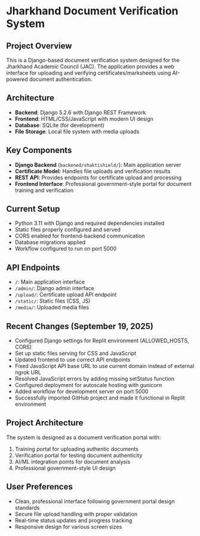 # Jharkhand Document Verification System

## Project Overview
This is a Django-based document verification system designed for the Jharkhand Academic Council (JAC). The application provides a web interface for uploading and verifying certificates/marksheets using AI-powered document authentication.

## Architecture
- **Backend**: Django 5.2.6 with Django REST Framework
- **Frontend**: HTML/CSS/JavaScript with modern UI design
- **Database**: SQLite (for development)
- **File Storage**: Local file system with media uploads

## Key Components
- **Django Backend** (`backened/shaktishield/`): Main application server
- **Certificate Model**: Handles file uploads and verification results
- **REST API**: Provides endpoints for certificate upload and processing
- **Frontend Interface**: Professional government-style portal for document training and verification

## Current Setup
- Python 3.11 with Django and required dependencies installed
- Static files properly configured and served
- CORS enabled for frontend-backend communication
- Database migrations applied
- Workflow configured to run on port 5000

## API Endpoints
- `/`: Main application interface
- `/admin/`: Django admin interface
- `/upload/`: Certificate upload API endpoint
- `/static/`: Static files (CSS, JS)
- `/media/`: Uploaded media files

## Recent Changes (September 19, 2025)
- Configured Django settings for Replit environment (ALLOWED_HOSTS, CORS)
- Set up static files serving for CSS and JavaScript
- Updated frontend to use correct API endpoints
- Fixed JavaScript API base URL to use current domain instead of external ngrok URL
- Resolved JavaScript errors by adding missing setStatus function
- Configured deployment for autoscale hosting with gunicorn
- Added workflow for development server on port 5000
- Successfully imported GitHub project and made it functional in Replit environment

## Project Architecture
The system is designed as a document verification portal with:
1. Training portal for uploading authentic documents
2. Verification portal for testing document authenticity
3. AI/ML integration points for document analysis
4. Professional government-style UI design

## User Preferences
- Clean, professional interface following government portal design standards
- Secure file upload handling with proper validation
- Real-time status updates and progress tracking
- Responsive design for various screen sizes